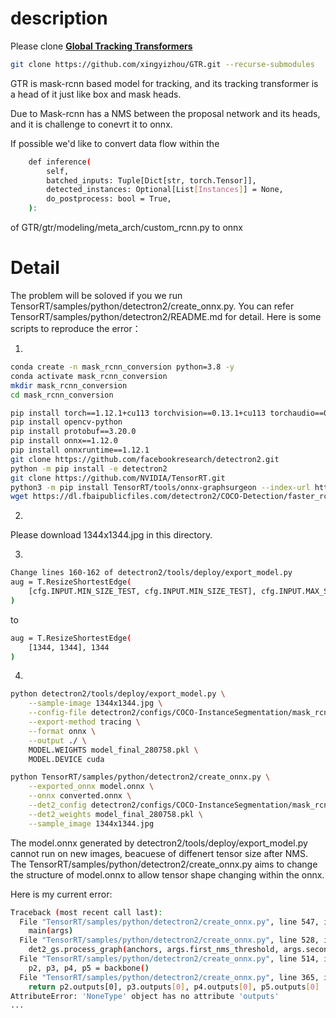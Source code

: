 # description

Please clone [**Global Tracking Transformers**](https://github.com/xingyizhou/GTR#readme)
```bash
git clone https://github.com/xingyizhou/GTR.git --recurse-submodules
```

GTR is mask-rcnn based model for tracking, and its tracking transformer is a head of it just like box and mask heads. 


Due to Mask-rcnn has a NMS between the proposal network and its heads, and it is challenge to conevrt it to onnx. 


If possible we'd like to convert data flow within the 
```bash
    def inference(
        self,
        batched_inputs: Tuple[Dict[str, torch.Tensor]],
        detected_instances: Optional[List[Instances]] = None,
        do_postprocess: bool = True,
    ):
```
of GTR/gtr/modeling/meta_arch/custom_rcnn.py to onnx

# Detail
The problem will be soloved if you we run TensorRT/samples/python/detectron2/create_onnx.py. 
You can refer TensorRT/samples/python/detectron2/README.md for detail.
Here is some scripts to reproduce the error：

1.

```bash
conda create -n mask_rcnn_conversion python=3.8 -y
conda activate mask_rcnn_conversion
mkdir mask_rcnn_conversion
cd mask_rcnn_conversion

pip install torch==1.12.1+cu113 torchvision==0.13.1+cu113 torchaudio==0.12.1 --extra-index-url https://download.pytorch.org/whl/cu113
pip install opencv-python
pip install protobuf==3.20.0
pip install onnx==1.12.0
pip install onnxruntime==1.12.1
git clone https://github.com/facebookresearch/detectron2.git
python -m pip install -e detectron2
git clone https://github.com/NVIDIA/TensorRT.git
python3 -m pip install TensorRT/tools/onnx-graphsurgeon --index-url https://pypi.ngc.nvidia.com
wget https://dl.fbaipublicfiles.com/detectron2/COCO-Detection/faster_rcnn_R_50_FPN_3x/137849458/model_final_280758.pkl
```
2.

Please download 1344x1344.jpg in this directory.

3.
```bash
Change lines 160-162 of detectron2/tools/deploy/export_model.py 
aug = T.ResizeShortestEdge(
    [cfg.INPUT.MIN_SIZE_TEST, cfg.INPUT.MIN_SIZE_TEST], cfg.INPUT.MAX_SIZE_TEST
)
```
to
```bash
aug = T.ResizeShortestEdge(
    [1344, 1344], 1344
)
```
4.
```bash
python detectron2/tools/deploy/export_model.py \
    --sample-image 1344x1344.jpg \
    --config-file detectron2/configs/COCO-InstanceSegmentation/mask_rcnn_R_50_FPN_3x.yaml \
    --export-method tracing \
    --format onnx \
    --output ./ \
    MODEL.WEIGHTS model_final_280758.pkl \
    MODEL.DEVICE cuda

python TensorRT/samples/python/detectron2/create_onnx.py \
    --exported_onnx model.onnx \
    --onnx converted.onnx \
    --det2_config detectron2/configs/COCO-InstanceSegmentation/mask_rcnn_R_50_FPN_3x.yaml \
    --det2_weights model_final_280758.pkl \
    --sample_image 1344x1344.jpg
```
The model.onnx generated by detectron2/tools/deploy/export_model.py cannot run on new images, beacuese of diffenert tensor size after NMS. The TensorRT/samples/python/detectron2/create_onnx.py aims to change the structure of model.onnx to allow tensor shape changing within the onnx. 

Here is my current error:
```bash
Traceback (most recent call last):
  File "TensorRT/samples/python/detectron2/create_onnx.py", line 547, in <module>
    main(args)
  File "TensorRT/samples/python/detectron2/create_onnx.py", line 528, in main
    det2_gs.process_graph(anchors, args.first_nms_threshold, args.second_nms_threshold)
  File "TensorRT/samples/python/detectron2/create_onnx.py", line 514, in process_graph
    p2, p3, p4, p5 = backbone()
  File "TensorRT/samples/python/detectron2/create_onnx.py", line 365, in backbone
    return p2.outputs[0], p3.outputs[0], p4.outputs[0], p5.outputs[0]
AttributeError: 'NoneType' object has no attribute 'outputs'
...




